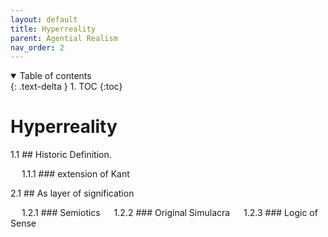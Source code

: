 ```yaml
---
layout: default
title: Hyperreality
parent: Agential Realism
nav_order: 2
---
```


<details open markdown="block">
  <summary>
    Table of contents
  </summary>
  {: .text-delta }
1. TOC
{:toc}
</details>

# Hyperreality

1.1 ## Historic Definition.

&emsp; 1.1.1 ### extension of Kant

2.1 ## As layer of signification

&emsp; 1.2.1 ### Semiotics
&emsp; 1.2.2 ### Original Simulacra
&emsp; 1.2.3 ### Logic of Sense
